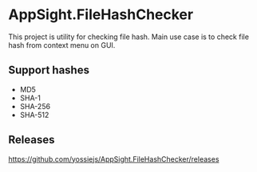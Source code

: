 # AppSight.FileHashChecker
This project is utility for checking file hash. Main use case is to check file hash from context menu on GUI.

## Support hashes
- MD5
- SHA-1
- SHA-256
- SHA-512

## Releases
https://github.com/yossiejs/AppSight.FileHashChecker/releases
